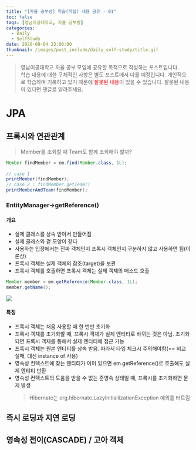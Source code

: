 ```yaml
---
title: "[자율 공부방] 학습(작업) 내용 공유 - 01"
toc: false
tags: [영남이공대학교, 자율 공부방]
categories:
  - Daily
  - SelfStudy
date: 2020-09-04 23:00:00
thumbnail: /images/post_include/daily_self-study/title.gif
---
```

> 영남이공대학교 자율 공부 모임에 공유할 목적으로 작성하는 포스트입니다.  
> 학습 내용에 대한 구체적인 사항은 별도 포스트에서 다룰 예정입니다.
> 개인적으로 학습하며 기록하고 있기 때문에 <font color='red'>잘못된 내용</font>이 있을 수 있습니다. 잘못된 내용이 있다면 댓글로 알려주세요.  

# JPA
## 프록시와 연관관계
> Member를 조회할 때 Team도 함께 조회해야 할까?
    
```java
Member findMember = em.find(Member.class, 1L);
    
// case 1
printMember(findMember);
// case 2 : findMember.getTeam()
printMemberAndTeam(findMember);
```
### EntityManager->getReference()
#### 개요
* 실제 클래스를 상속 받아서 만들어짐
* 실제 클래스와 겉 모양이 같다
* 사용하는 입장에서는 진짜 객체인지 프록시 객체인지 구분하지 않고 사용하면 됨(이론상)
* 프록시 객체는 실제 객체의 참조(target)을 보관
* 프록시 객체를 호출하면 프록시 객체는 실제 객체의 메소드 호출
```java
Member member = em.getReference(Member.class, 1L);
member.getName();
```
![](/images/post_include/daily_self-study/20200904-01.png)

#### 특징
* 프록시 객체는 처음 사용할 때 한 번만 초기화
* 프록시 객체를 초기화할 때, 프록시 객체가 실제 엔티티로 바뀌는 것은 아님. 초기화되면 프록시 객체를 통해서 실제 엔티티에 접근 가능
* 프록시 객체는 원본 엔티티를 상속 받음. 따라서 타입 체크시 주의해야함(== 비교 실패, 대신 instance of 사용)
* 영속성 컨텍스트에 찾는 엔티티가 이미 있으면 em.getReference()로 호출해도 실제 엔티티 반환
* 영속성 컨텍스트의 도움을 받을 수 없는 준영속 상태일 때, 프록시를 초기화하면 문제 발생
    > Hibernate는 org.hibernate.LazyInitialiizationException 예외를 터트림


## 즉시 로딩과 지연 로딩
## 영속성 전이(CASCADE) / 고아 객체